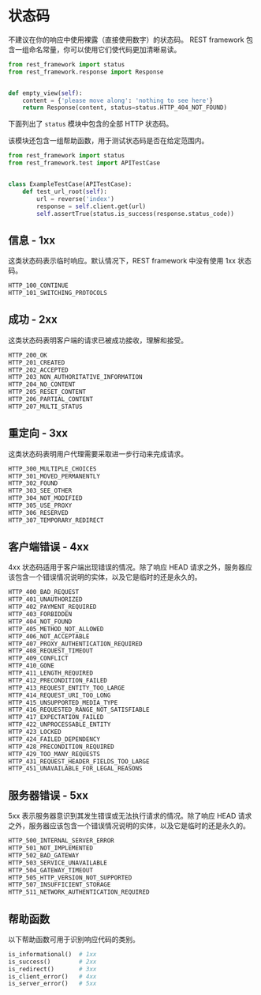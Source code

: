 # 状态码

不建议在你的响应中使用裸露（直接使用数字）的状态码。 REST framework 包含一组命名常量，你可以使用它们使代码更加清晰易读。

~~~ python
from rest_framework import status
from rest_framework.response import Response


def empty_view(self):
    content = {'please move along': 'nothing to see here'}
    return Response(content, status=status.HTTP_404_NOT_FOUND)
~~~



下面列出了 `status` 模块中包含的全部 HTTP 状态码。

该模块还包含一组帮助函数，用于测试状态码是否在给定范围内。

~~~ python 
from rest_framework import status
from rest_framework.test import APITestCase


class ExampleTestCase(APITestCase):
    def test_url_root(self):
        url = reverse('index')
        response = self.client.get(url)
        self.assertTrue(status.is_success(response.status_code))
~~~



## 信息 - 1xx

这类状态码表示临时响应。默认情况下，REST framework 中没有使用 1xx 状态码。

~~~ python 
HTTP_100_CONTINUE
HTTP_101_SWITCHING_PROTOCOLS
~~~



## 成功 - 2xx

这类状态码表明客户端的请求已被成功接收，理解和接受。

~~~ python
HTTP_200_OK
HTTP_201_CREATED
HTTP_202_ACCEPTED
HTTP_203_NON_AUTHORITATIVE_INFORMATION
HTTP_204_NO_CONTENT
HTTP_205_RESET_CONTENT
HTTP_206_PARTIAL_CONTENT
HTTP_207_MULTI_STATUS
~~~



## 重定向 - 3xx

这类状态码表明用户代理需要采取进一步行动来完成请求。

~~~ python 
HTTP_300_MULTIPLE_CHOICES
HTTP_301_MOVED_PERMANENTLY
HTTP_302_FOUND
HTTP_303_SEE_OTHER
HTTP_304_NOT_MODIFIED
HTTP_305_USE_PROXY
HTTP_306_RESERVED
HTTP_307_TEMPORARY_REDIRECT
~~~



## 客户端错误 - 4xx

4xx 状态码适用于客户端出现错误的情况。除了响应 HEAD 请求之外，服务器应该包含一个错误情况说明的实体，以及它是临时的还是永久的。

~~~ python
HTTP_400_BAD_REQUEST
HTTP_401_UNAUTHORIZED
HTTP_402_PAYMENT_REQUIRED
HTTP_403_FORBIDDEN
HTTP_404_NOT_FOUND
HTTP_405_METHOD_NOT_ALLOWED
HTTP_406_NOT_ACCEPTABLE
HTTP_407_PROXY_AUTHENTICATION_REQUIRED
HTTP_408_REQUEST_TIMEOUT
HTTP_409_CONFLICT
HTTP_410_GONE
HTTP_411_LENGTH_REQUIRED
HTTP_412_PRECONDITION_FAILED
HTTP_413_REQUEST_ENTITY_TOO_LARGE
HTTP_414_REQUEST_URI_TOO_LONG
HTTP_415_UNSUPPORTED_MEDIA_TYPE
HTTP_416_REQUESTED_RANGE_NOT_SATISFIABLE
HTTP_417_EXPECTATION_FAILED
HTTP_422_UNPROCESSABLE_ENTITY
HTTP_423_LOCKED
HTTP_424_FAILED_DEPENDENCY
HTTP_428_PRECONDITION_REQUIRED
HTTP_429_TOO_MANY_REQUESTS
HTTP_431_REQUEST_HEADER_FIELDS_TOO_LARGE
HTTP_451_UNAVAILABLE_FOR_LEGAL_REASONS
~~~



## 服务器错误 - 5xx

5xx 表示服务器意识到其发生错误或无法执行请求的情况。除了响应 HEAD 请求之外，服务器应该包含一个错误情况说明的实体，以及它是临时的还是永久的。

~~~ python
HTTP_500_INTERNAL_SERVER_ERROR
HTTP_501_NOT_IMPLEMENTED
HTTP_502_BAD_GATEWAY
HTTP_503_SERVICE_UNAVAILABLE
HTTP_504_GATEWAY_TIMEOUT
HTTP_505_HTTP_VERSION_NOT_SUPPORTED
HTTP_507_INSUFFICIENT_STORAGE
HTTP_511_NETWORK_AUTHENTICATION_REQUIRED
~~~



## 帮助函数

以下帮助函数可用于识别响应代码的类别。

~~~ python
is_informational()  # 1xx
is_success()        # 2xx
is_redirect()       # 3xx
is_client_error()   # 4xx
is_server_error()   # 5xx
~~~

